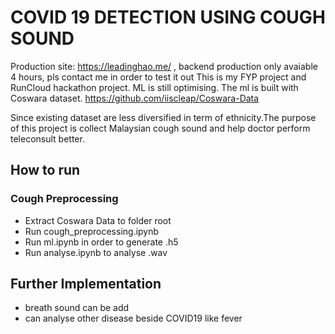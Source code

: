 ﻿# COVID 19 DETECTION USING COUGH SOUND

Production site: https://leadinghao.me/ , backend production only avaiable 4 hours, pls contact me in order to test it out
This is my FYP project and RunCloud hackathon project.
ML is still optimising.
The ml is built with Coswara dataset.
https://github.com/iiscleap/Coswara-Data

Since existing dataset are less diversified in term of ethnicity.The purpose of this project is collect Malaysian cough sound and help doctor perform teleconsult better. 


## How to run
### Cough Preprocessing
- Extract Coswara Data to folder root 
- Run cough_preprocessing.ipynb
- Run ml.ipynb in order to generate .h5
- Run analyse.ipynb to analyse .wav
## Further Implementation
- breath sound can be add
- can analyse other disease beside COVID19 like fever
